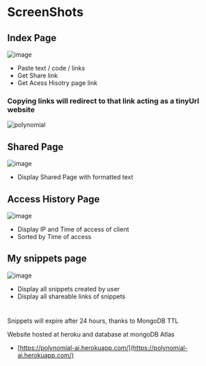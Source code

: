 # ScreenShots

## Index Page

![image](https://user-images.githubusercontent.com/60141300/154762991-057729ec-85ec-4e8a-a222-3d7d0ffe354a.png)

- Paste text / code / links
- Get Share link
- Get Acess Hisotry page link

### Copying links will redirect to that link acting as a tinyUrl website

![polynomial](https://user-images.githubusercontent.com/60141300/154771069-98e59a62-b143-465b-af86-594a7c6a094e.gif)

## Shared Page

![image](https://user-images.githubusercontent.com/60141300/154763104-86f1c7f5-230e-47a2-878c-8628896564e1.png)

- Display Shared Page with formatted text

## Access History Page

![image](https://user-images.githubusercontent.com/60141300/154763206-6bb26246-83dd-4b93-a534-819479e4c9e5.png)

- Display IP and Time of access of client
- Sorted by Time of access

## My snippets page

![image](https://user-images.githubusercontent.com/60141300/154764257-f5aaaa97-88d2-4652-8250-207aa57bc5fb.png)

- Display all snippets created by user
- Display all shareable links of snippets

#

Snippets will expire after 24 hours, thanks to MongoDB TTL

Website hosted at heroku and database at mongoDB Atlas

- [https://polynomial-ai.herokuapp.com/](https://polynomial-ai.herokuapp.com/)
